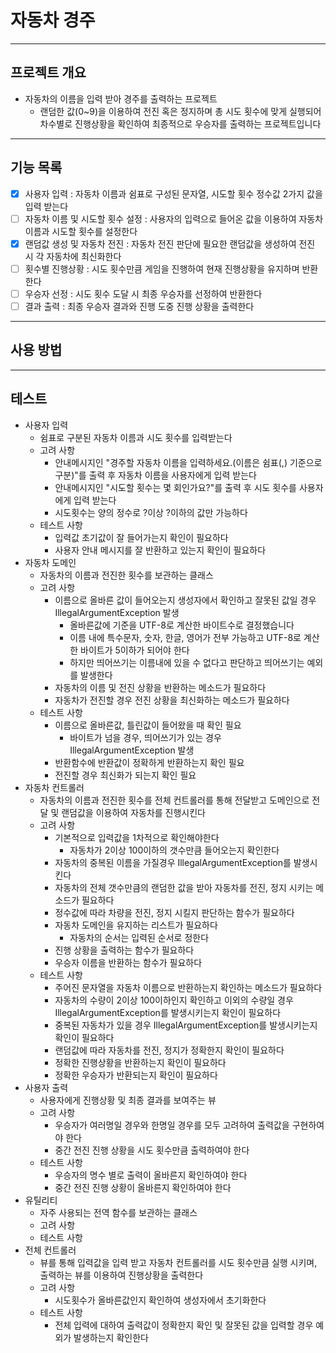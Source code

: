 # 자동차 경주

---

## 프로젝트 개요
- 자동차의 이름을 입력 받아 경주를 출력하는 프로젝트
  - 랜덤한 값(0~9)을 이용하여 전진 혹은 정지하며 총 시도 횟수에 맞게 실행되어 차수별로 진행상황을 확인하여 최종적으로 우승자를 출력하는 프로젝트입니다

---

## 기능 목록
- [x] 사용자 입력 : 자동차 이름과 쉼표로 구성된 문자열, 시도할 횟수 정수값 2가지 값을 입력 받는다
- [ ] 자동차 이름 및 시도할 횟수 설정 : 사용자의 입력으로 들어온 값을 이용하여 자동차 이름과 시도할 횟수를 설정한다
- [x] 랜덤값 생성 및 자동차 전진 : 자동차 전진 판단에 필요한 랜덤값을 생성하여 전진 시 각 자동차에 최신화한다
- [ ] 횟수별 진행상황 : 시도 횟수만큼 게임을 진행하여 현재 진행상황을 유지하며 반환한다
- [ ] 우승자 선정 : 시도 횟수 도달 시 최종 우승자를 선정하여 반환한다
- [ ] 결과 출력 : 최종 우승자 결과와 진행 도중 진행 상황을 출력한다

---

## 사용 방법

---

## 테스트
- 사용자 입력
  - 쉼표로 구분된 자동차 이름과 시도 횟수를 입력받는다
  - 고려 사항
    - 안내메시지인 "경주할 자동차 이름을 입력하세요.(이름은 쉼표(,) 기준으로 구분)"를 출력 후 자동차 이름을 사용자에게 입력 받는다
    - 안내메시지인 "시도할 횟수는 몇 회인가요?"를 출력 후 시도 횟수를 사용자에게 입력 받는다
    - 시도횟수는 양의 정수로 ?이상 ?이하의 값만 가능하다
  - 테스트 사항
    - 입력값 초기값이 잘 들어가는지 확인이 필요하다
    - 사용자 안내 메시지를 잘 반환하고 있는지 확인이 필요하다
- 자동차 도메인
  - 자동차의 이름과 전진한 횟수를 보관하는 클래스
  - 고려 사항
    - 이름으로 올바른 값이 들어오는지 생성자에서 확인하고 잘못된 값일 경우 IllegalArgumentException 발생
      - 올바른값에 기준을 UTF-8로 계산한 바이트수로 결정했습니다
      - 이름 내에 특수문자, 숫자, 한글, 영어가 전부 가능하고 UTF-8로 계산한 바이트가 5이하가 되어야 한다
      - 하지만 띄어쓰기는 이름내에 있을 수 없다고 판단하고 띄어쓰기는 예외를 발생한다
    - 자동차의 이름 및 전진 상황을 반환하는 메소드가 필요하다
    - 자동차가 전진할 경우 전진 상황을 최신화하는 메소드가 필요하다
  - 테스트 사항
    - 이름으로 올바른값, 틀린값이 들어왔을 때 확인 필요
      - 바이트가 넘을 경우, 띄어쓰기가 있는 경우 IllegalArgumentException 발생
    - 반환함수에 반환값이 정확하게 반환하는지 확인 필요
    - 전진할 경우 최신화가 되는지 확인 필요
- 자동차 컨트롤러
  - 자동차의 이름과 전진한 횟수를 전체 컨트롤러를 통해 전달받고 도메인으로 전달 및 랜덤값을 이용하여 자동차를 진행시킨다
  - 고려 사항
    - 기본적으로 입력값을 1차적으로 확인해야한다
      - 자동차가 2이상 100이하의 갯수만큼 들어오는지 확인한다
    - 자동차의 중복된 이름을 가질경우 IllegalArgumentException를 발생시킨다
    - 자동차의 전체 갯수만큼의 랜덤한 값을 받아 자동차를 전진, 정지 시키는 메소드가 필요하다
    - 정수값에 따라 차량을 전진, 정지 시킬지 판단하는 함수가 필요하다
    - 자동차 도메인을 유지하는 리스트가 필요하다
      - 자동차의 순서는 입력된 순서로 정한다
    - 진행 상황을 출력하는 함수가 필요하다
    - 우승자 이름을 반환하는 함수가 필요하다
  - 테스트 사항
    - 주어진 문자열을 자동차 이름으로 반환하는지 확인하는 메소드가 필요하다
    - 자동차의 수량이 2이상 100이하인지 확인하고 이외의 수량일 경우 IllegalArgumentException를 발생시키는지 확인이 필요하다
    - 중복된 자동차가 있을 경우 IllegalArgumentException를 발생시키는지 확인이 필요하다
    - 랜덤값에 따라 자동차를 전진, 정지가 정확한지 확인이 필요하다
    - 정확한 진행상황을 반환하는지 확인이 필요하다
    - 정확한 우승자가 반환되는지 확인이 필요하다
- 사용자 출력
  - 사용자에게 진행상황 및 최종 결과를 보여주는 뷰
  - 고려 사항
    - 우승자가 여러명일 경우와 한명일 경우를 모두 고려하여 출력값을 구현하여야 한다
    - 중간 전진 진행 상황을 시도 횟수만큼 출력하여야 한다
  - 테스트 사항
    - 우승자의 명수 별로 출력이 올바른지 확인하여야 한다
    - 중간 전진 진행 상황이 올바른지 확인하여야 한다
- 유틸리티
  - 자주 사용되는 전역 함수를 보관하는 클래스
  - 고려 사항
  - 테스트 사항
- 전체 컨트롤러
  - 뷰를 통해 입력값을 입력 받고 자동차 컨트롤러를 시도 횟수만큼 실행 시키며, 출력하는 뷰를 이용하여 진행상황을 출력한다
  - 고려 사항
    - 시도횟수가 올바른값인지 확인하여 생성자에서 초기화한다
  - 테스트 사항
    - 전체 입력에 대하여 출력값이 정확한지 확인 및 잘못된 값을 입력할 경우 예외가 발생하는지 확인한다